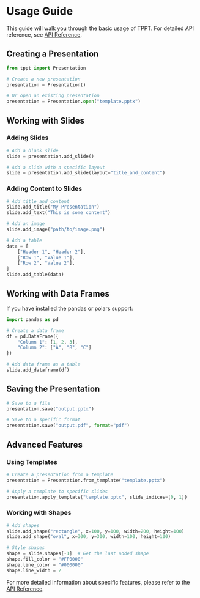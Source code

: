 # Usage Guide

This guide will walk you through the basic usage of TPPT. For detailed API reference, see [API Reference](api/tppt.md).

## Creating a Presentation

```python
from tppt import Presentation

# Create a new presentation
presentation = Presentation()

# Or open an existing presentation
presentation = Presentation.open("template.pptx")
```

## Working with Slides

### Adding Slides

```python
# Add a blank slide
slide = presentation.add_slide()

# Add a slide with a specific layout
slide = presentation.add_slide(layout="title_and_content")
```

### Adding Content to Slides

```python
# Add title and content
slide.add_title("My Presentation")
slide.add_text("This is some content")

# Add an image
slide.add_image("path/to/image.png")

# Add a table
data = [
    ["Header 1", "Header 2"],
    ["Row 1", "Value 1"],
    ["Row 2", "Value 2"],
]
slide.add_table(data)
```

## Working with Data Frames

If you have installed the pandas or polars support:

```python
import pandas as pd

# Create a data frame
df = pd.DataFrame({
    "Column 1": [1, 2, 3],
    "Column 2": ["A", "B", "C"]
})

# Add data frame as a table
slide.add_dataframe(df)
```

## Saving the Presentation

```python
# Save to a file
presentation.save("output.pptx")

# Save to a specific format
presentation.save("output.pdf", format="pdf")
```

## Advanced Features

### Using Templates

```python
# Create a presentation from a template
presentation = Presentation.from_template("template.pptx")

# Apply a template to specific slides
presentation.apply_template("template.pptx", slide_indices=[0, 1])
```

### Working with Shapes

```python
# Add shapes
slide.add_shape("rectangle", x=100, y=100, width=200, height=100)
slide.add_shape("oval", x=300, y=300, width=100, height=100)

# Style shapes
shape = slide.shapes[-1]  # Get the last added shape
shape.fill_color = "#FF0000"
shape.line_color = "#000000"
shape.line_width = 2
```

For more detailed information about specific features, please refer to the [API Reference](api.md). 